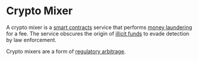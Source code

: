 # Crypto Mixer
A crypto mixer is a [smart contracts](smart-contracts.md) service that performs [money laundering](money-laundering.md) for a fee. The service obscures the origin of [illicit funds](illicit-financing.md) to evade detection by law enforcement.  

Crypto mixers are a form of [regulatory arbitrage](regulatory-arbitrage.md).